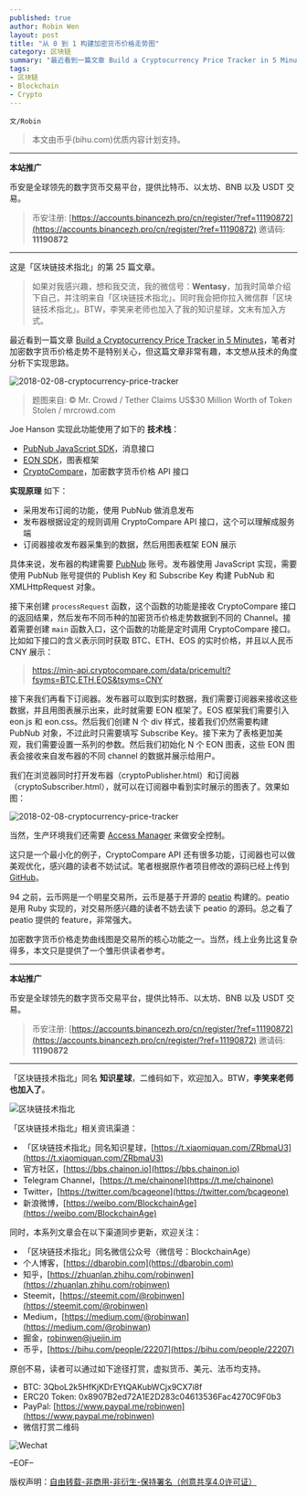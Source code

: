 ```yaml
---
published: true
author: Robin Wen
layout: post
title: "从 0 到 1 构建加密货币价格走势图"
category: 区块链
summary: "最近看到一篇文章 Build a Cryptocurrency Price Tracker in 5 Minutes，笔者对加密数字货币价格走势不是特别关心，但这篇文章非常有趣，本文想从技术的角度分析下实现思路。实现原理如下：采用发布订阅的功能，使用 PubNub 做消息发布；发布器根据设定的规则调用 CryptoCompare API 接口，这个可以理解成服务端；订阅器接收发布器采集到的数据，然后用图表框架 EON 展示。这只是一个最小化的例子，CryptoCompare API 还有很多功能，订阅器也可以做美观优化，感兴趣的读者不妨试试。笔者根据原作者项目修改的源码已经上传到 GitHub。加密数字货币价格走势曲线图是交易所的核心功能之一。当然，线上业务比这复杂得多，本文只是提供了一个雏形供读者参考。"
tags:
- 区块链
- Blockchain
- Crypto
---
```


`文/Robin`

> 本文由币乎(bihu.com)优质内容计划支持。

***

**本站推广**

币安是全球领先的数字货币交易平台，提供比特币、以太坊、BNB 以及 USDT 交易。

> 币安注册: [https://accounts.binancezh.pro/cn/register/?ref=11190872](https://accounts.binancezh.pro/cn/register/?ref=11190872)
> 邀请码: **11190872**

***

这是「区块链技术指北」的第 25 篇文章。

> 如果对我感兴趣，想和我交流，我的微信号：**Wentasy**，加我时简单介绍下自己，并注明来自「区块链技术指北」。同时我会把你拉入微信群「区块链技术指北」。BTW，李笑来老师也加入了我的知识星球，文末有加入方式。

最近看到一篇文章 [Build a Cryptocurrency Price Tracker in 5 Minutes](https://hackernoon.com/build-a-cryptocurrency-price-tracker-in-5-minutes-d66c3d37ad71)，笔者对加密数字货币价格走势不是特别关心，但这篇文章非常有趣，本文想从技术的角度分析下实现思路。

![2018-02-08-cryptocurrency-price-tracker](https://cdn.dbarobin.com/jqLBEMu.jpg)

> 题图来自: © Mr. Crowd / Tether Claims US$30 Million Worth of Token Stolen / mrcrowd.com

Joe Hanson 实现此功能使用了如下的 **技术栈**：

* [PubNub JavaScript SDK](https://www.pubnub.com/docs/web-javascript/pubnub-javascript-sdk)，消息接口
* [EON SDK](https://www.pubnub.com/developers/eon)，图表框架
* [CryptoCompare](https://www.cryptocompare.com/api)，加密数字货币价格 API 接口

**实现原理** 如下：

* 采用发布订阅的功能，使用 PubNub 做消息发布
* 发布器根据设定的规则调用 CryptoCompare API 接口，这个可以理解成服务端
* 订阅器接收发布器采集到的数据，然后用图表框架 EON 展示

具体来说，发布器的构建需要 [PubNub](https://admin.pubnub.com/#/register) 账号。发布器使用 JavaScript 实现，需要使用 PubNub 账号提供的 Publish Key 和 Subscribe Key 构建 PubNub 和 XMLHttpRequest 对象。

接下来创建 `processRequest` 函数，这个函数的功能是接收 CryptoCompare 接口的返回结果，然后发布不同币种的加密货币价格走势数据到不同的 Channel。接着需要创建 `main` 函数入口，这个函数的功能是定时调用 CryptoCompare 接口。比如如下接口的含义表示同时获取 BTC、ETH、EOS 的实时价格，并且以人民币 CNY 展示：

> https://min-api.cryptocompare.com/data/pricemulti?fsyms=BTC,ETH,EOS&tsyms=CNY

接下来我们再看下订阅器。发布器可以取到实时数据，我们需要订阅器来接收这些数据，并且用图表展示出来，此时就需要 EON 框架了。EOS 框架我们需要引入 eon.js 和 eon.css。然后我们创建 N 个 div 样式，接着我们仍然需要构建 PubNub 对象，不过此时只需要填写 Subscribe Key。接下来为了表格更加美观，我们需要设置一系列的参数。然后我们初始化 N 个 EON 图表，这些 EON 图表会接收来自发布器的不同 channel 的数据并展示给用户。

我们在浏览器同时打开发布器（cryptoPublisher.html）和订阅器（cryptoSubscriber.html），就可以在订阅器中看到实时展示的图表了。效果如图：

![2018-02-08-cryptocurrency-price-tracker](https://cdn.dbarobin.com/IJ2hJma.gif)

当然，生产环境我们还需要 [Access Manager](https://www.pubnub.com/docs/web-javascript/pam-security) 来做安全控制。

这只是一个最小化的例子，CryptoCompare API 还有很多功能，订阅器也可以做美观优化，感兴趣的读者不妨试试。笔者根据原作者项目修改的源码已经上传到 [GitHub](https://github.com/dbarobin/Cryptocurrency-Price-Tracker)。

94 之前，云币网是一个明星交易所，云币是基于开源的 [peatio](https://github.com/peatio/peatio-opensource) 构建的。peatio 是用 Ruby 实现的，对交易所感兴趣的读者不妨去读下 peatio 的源码。总之看了 peatio 提供的 feature，非常强大。

加密数字货币价格走势曲线图是交易所的核心功能之一。当然，线上业务比这复杂得多，本文只是提供了一个雏形供读者参考。

***

**本站推广**

币安是全球领先的数字货币交易平台，提供比特币、以太坊、BNB 以及 USDT 交易。

> 币安注册: [https://accounts.binancezh.pro/cn/register/?ref=11190872](https://accounts.binancezh.pro/cn/register/?ref=11190872)
> 邀请码: **11190872**

***

「区块链技术指北」同名 **知识星球**，二维码如下，欢迎加入。BTW，**李笑来老师也加入了**。

![区块链技术指北](https://cdn.dbarobin.com/pQxlDqF.jpg)

「区块链技术指北」相关资讯渠道：

* 「区块链技术指北」同名知识星球，[https://t.xiaomiquan.com/ZRbmaU3](https://t.xiaomiquan.com/ZRbmaU3)
* 官方社区，[https://bbs.chainon.io](https://bbs.chainon.io)
* Telegram Channel，[https://t.me/chainone](https://t.me/chainone)
* Twitter，[https://twitter.com/bcageone](https://twitter.com/bcageone)
* 新浪微博，[https://weibo.com/BlockchainAge](https://weibo.com/BlockchainAge)

同时，本系列文章会在以下渠道同步更新，欢迎关注：

* 「区块链技术指北」同名微信公众号（微信号：BlockchainAge）
* 个人博客，[https://dbarobin.com](https://dbarobin.com)
* 知乎，[https://zhuanlan.zhihu.com/robinwen](https://zhuanlan.zhihu.com/robinwen)
* Steemit，[https://steemit.com/@robinwen](https://steemit.com/@robinwen)
* Medium，[https://medium.com/@robinwan](https://medium.com/@robinwan)
* 掘金，[robinwen@juejin.im](https://juejin.im/user/5673ccae60b2260ee435f89a/posts)
* 币乎，[https://bihu.com/people/22207](https://bihu.com/people/22207)

原创不易，读者可以通过如下途径打赏，虚拟货币、美元、法币均支持。

* BTC: 3QboL2k5HfKjKDrEYtQAKubWCjx9CX7i8f
* ERC20 Token: 0x8907B2ed72A1E2D283c04613536Fac4270C9F0b3
* PayPal: [https://www.paypal.me/robinwen](https://www.paypal.me/robinwen)
* 微信打赏二维码

![Wechat](https://cdn.dbarobin.com/SzoNl5b.jpg)

–EOF–

版权声明：[自由转载-非商用-非衍生-保持署名（创意共享4.0许可证）](http://creativecommons.org/licenses/by-nc-nd/4.0/deed.zh)
